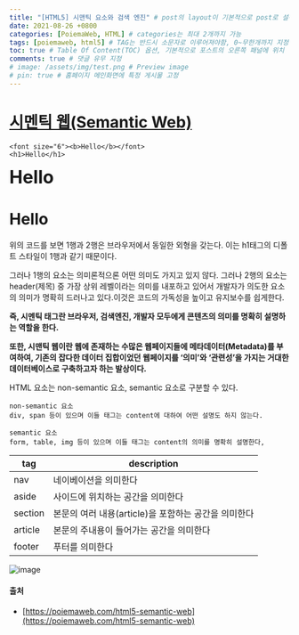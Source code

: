 ```yaml
---
title: "[HTML5] 시맨틱 요소와 검색 엔진" # post의 layout이 기본적으로 post로 설정되어있어서 Front Matter에 따로 layout변수를 만들어 주지 않아도 됨
date: 2021-08-26 +0800
categories: [PoiemaWeb, HTML] # categories는 최대 2개까지 가능
tags: [poiemaweb, html5] # TAG는 반드시 소문자로 이루어져야함, 0~무한개까지 지정 가능
toc: true # Table Of Content(TOC) 옵션, 기본적으로 포스트의 오른쪽 패널에 위치
comments: true # 댓글 유무 지정
# image: /assets/img/test.png # Preview image
# pin: true # 홈페이지 메인화면에 특정 게시물 고정
---
```


# [시멘틱 웹(Semantic Web)](https://poiemaweb.com/html5-semantic-web)

~~~
<font size="6"><b>Hello</b></font>
<h1>Hello</h1>
~~~

<font size="6"><b>Hello</b></font>
<h1>Hello</h1>

위의 코드를 보면 1행과 2행은 브라우저에서 동일한 외형을 갖는다. 이는 h1태그의 디폴트 스타일이 1행과 같기 때문이다.

그러나 1행의 요소는 의미론적으론 어떤 의미도 가지고 있지 않다. 그러나 2행의 요소는 header(제목) 중 가장 상위 레벨이라는 의미를 내포하고 있어서 개발자가 의도한 요소의 의미가 명확히 드러나고 있다.이것은 코드의 가독성을 높이고 유지보수를 쉽게한다.

<b>즉, 시멘틱 태그란 브라우저, 검색엔진, 개발자 모두에게 콘텐츠의 의미를 명확히 설명하는 역할을 한다.</b>

<b>또한, 시맨틱 웹이란 웹에 존재하는 수많은 웹페이지들에 메타데이터(Metadata)를 부여하여, 기존의 잡다한 데이터 집합이었던 웹페이지를 ‘의미’와 ‘관련성’을 가지는 거대한 데이터베이스로 구축하고자 하는 발상이다.</b>

HTML 요소는 non-semantic 요소, semantic 요소로 구분할 수 있다.

~~~
non-semantic 요소
div, span 등이 있으며 이들 태그는 content에 대하여 어떤 설명도 하지 않는다.

semantic 요소
form, table, img 등이 있으며 이들 태그는 content의 의미를 명확히 설명한다,
~~~

|tag|description|
|-|------|
|nav|네이베이션을 의미한다|
|aside|사이드에 위치하는 공간을 의미한다|
|section|본문의 여러 내용(article)을 포함하는 공간을 의미한다|
|article|본문의 주내용이 들어가는 공간을 의미한다|
|footer|푸터를 의미한다|

![image](https://user-images.githubusercontent.com/44339530/130905573-be504935-f16a-4527-92f2-63c2ee7ace2b.png)

#### 출처
- [https://poiemaweb.com/html5-semantic-web](https://poiemaweb.com/html5-semantic-web)